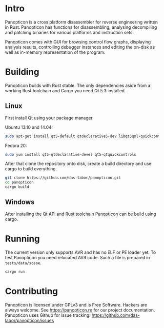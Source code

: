 Intro
=====

Panopticon is a cross platform disassembler for reverse engineering
written in Rust. Panopticon has functions for disassembling, analysing
decompiling and patching binaries for various platforms and instruction
sets.

Panopticon comes with GUI for browsing control flow graphs, displaying
analysis results, controlling debugger instances and editing the on-disk
as well as in-memory representation of the program.

Building
========

Panopticon builds with Rust stable. The only dependencies aside from
a working Rust toolchain and Cargo you need Qt 5.3 installed.

Linux
-----

First install Qt using your package manager.

Ubuntu 13.10 and 14.04:
```bash
sudo apt-get install qt5-default qtdeclarative5-dev libqt5qml-quickcontrols qtdeclarative5-folderlistmodel-plugin qtdeclarative5-settings-plugin
```

Fedora 20:
```bash
sudo yum install qt5-qtdeclarative-devel qt5-qtquickcontrols
```

After that clone the repository onto disk, create a build directory and
use cargo to build everything.

```bash
git clone https://github.com/das-labor/panopticon.git
cd panopticon
cargo build
```

Windows
-------

After installing the Qt API and Rust toolchain Panopticon can be build using cargo.

Running
=======

The current version only supports AVR and has no ELF or PE loader yet.
To test Panopticon you need relocated AVR code. Such a file is prepared in
``tests/data/sosse``.

```bash
cargo run
```

Contributing
============

Panopticon is licensed under GPLv3 and is Free Software. Hackers are
always welcome. See https://panopticon.re for our project documentation.
Panopticon uses Github for issue tracking: https://github.com/das-labor/panopticon/issues
